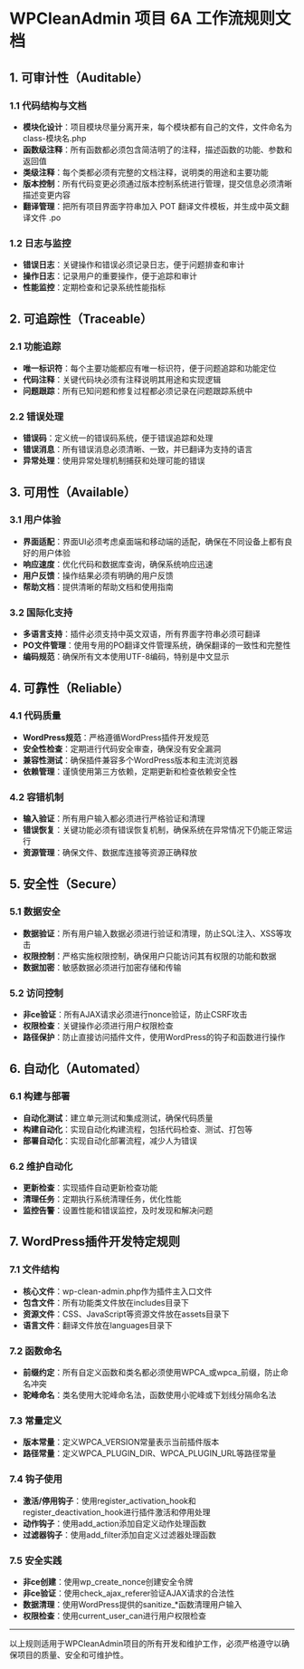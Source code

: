 # WPCleanAdmin 项目 6A 工作流规则文档

## 1. 可审计性（Auditable）

### 1.1 代码结构与文档
- **模块化设计**：项目模块尽量分离开来，每个模块都有自己的文件，文件命名为 class-模块名.php
- **函数级注释**：所有函数都必须包含简洁明了的注释，描述函数的功能、参数和返回值
- **类级注释**：每个类都必须有完整的文档注释，说明类的用途和主要功能
- **版本控制**：所有代码变更必须通过版本控制系统进行管理，提交信息必须清晰描述变更内容
- **翻译管理**：把所有项目界面字符串加入 POT 翻译文件模板，并生成中英文翻译文件 .po

### 1.2 日志与监控
- **错误日志**：关键操作和错误必须记录日志，便于问题排查和审计
- **操作日志**：记录用户的重要操作，便于追踪和审计
- **性能监控**：定期检查和记录系统性能指标

## 2. 可追踪性（Traceable）

### 2.1 功能追踪
- **唯一标识符**：每个主要功能都应有唯一标识符，便于问题追踪和功能定位
- **代码注释**：关键代码块必须有注释说明其用途和实现逻辑
- **问题跟踪**：所有已知问题和修复过程都必须记录在问题跟踪系统中

### 2.2 错误处理
- **错误码**：定义统一的错误码系统，便于错误追踪和处理
- **错误消息**：所有错误消息必须清晰、一致，并已翻译为支持的语言
- **异常处理**：使用异常处理机制捕获和处理可能的错误

## 3. 可用性（Available）

### 3.1 用户体验
- **界面适配**：界面UI必须考虑桌面端和移动端的适配，确保在不同设备上都有良好的用户体验
- **响应速度**：优化代码和数据库查询，确保系统响应迅速
- **用户反馈**：操作结果必须有明确的用户反馈
- **帮助文档**：提供清晰的帮助文档和使用指南

### 3.2 国际化支持
- **多语言支持**：插件必须支持中英文双语，所有界面字符串必须可翻译
- **PO文件管理**：使用专用的PO翻译文件管理系统，确保翻译的一致性和完整性
- **编码规范**：确保所有文本使用UTF-8编码，特别是中文显示

## 4. 可靠性（Reliable）

### 4.1 代码质量
- **WordPress规范**：严格遵循WordPress插件开发规范
- **安全性检查**：定期进行代码安全审查，确保没有安全漏洞
- **兼容性测试**：确保插件兼容多个WordPress版本和主流浏览器
- **依赖管理**：谨慎使用第三方依赖，定期更新和检查依赖安全性

### 4.2 容错机制
- **输入验证**：所有用户输入都必须进行严格验证和清理
- **错误恢复**：关键功能必须有错误恢复机制，确保系统在异常情况下仍能正常运行
- **资源管理**：确保文件、数据库连接等资源正确释放

## 5. 安全性（Secure）

### 5.1 数据安全
- **数据验证**：所有用户输入数据必须进行验证和清理，防止SQL注入、XSS等攻击
- **权限控制**：严格实施权限控制，确保用户只能访问其有权限的功能和数据
- **数据加密**：敏感数据必须进行加密存储和传输

### 5.2 访问控制
- **非ce验证**：所有AJAX请求必须进行nonce验证，防止CSRF攻击
- **权限检查**：关键操作必须进行用户权限检查
- **路径保护**：防止直接访问插件文件，使用WordPress的钩子和函数进行操作

## 6. 自动化（Automated）

### 6.1 构建与部署
- **自动化测试**：建立单元测试和集成测试，确保代码质量
- **构建自动化**：实现自动化构建流程，包括代码检查、测试、打包等
- **部署自动化**：实现自动化部署流程，减少人为错误

### 6.2 维护自动化
- **更新检查**：实现插件自动更新检查功能
- **清理任务**：定期执行系统清理任务，优化性能
- **监控告警**：设置性能和错误监控，及时发现和解决问题

## 7. WordPress插件开发特定规则

### 7.1 文件结构
- **核心文件**：wp-clean-admin.php作为插件主入口文件
- **包含文件**：所有功能类文件放在includes目录下
- **资源文件**：CSS、JavaScript等资源文件放在assets目录下
- **语言文件**：翻译文件放在languages目录下

### 7.2 函数命名
- **前缀约定**：所有自定义函数和类名都必须使用WPCA_或wpca_前缀，防止命名冲突
- **驼峰命名**：类名使用大驼峰命名法，函数使用小驼峰或下划线分隔命名法

### 7.3 常量定义
- **版本常量**：定义WPCA_VERSION常量表示当前插件版本
- **路径常量**：定义WPCA_PLUGIN_DIR、WPCA_PLUGIN_URL等路径常量

### 7.4 钩子使用
- **激活/停用钩子**：使用register_activation_hook和register_deactivation_hook进行插件激活和停用处理
- **动作钩子**：使用add_action添加自定义动作处理函数
- **过滤器钩子**：使用add_filter添加自定义过滤器处理函数

### 7.5 安全实践
- **非ce创建**：使用wp_create_nonce创建安全令牌
- **非ce验证**：使用check_ajax_referer验证AJAX请求的合法性
- **数据清理**：使用WordPress提供的sanitize_*函数清理用户输入
- **权限检查**：使用current_user_can进行用户权限检查

---

以上规则适用于WPCleanAdmin项目的所有开发和维护工作，必须严格遵守以确保项目的质量、安全和可维护性。